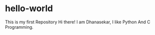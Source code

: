 # hello-world
This is my first Repository
Hi there!
I am Dhanasekar, I like Python And C Programming.
